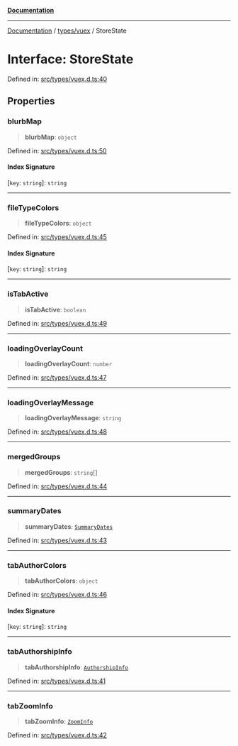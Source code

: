 [**Documentation**](../../../README.md)

***

[Documentation](../../../README.md) / [types/vuex](../README.md) / StoreState

# Interface: StoreState

Defined in: [src/types/vuex.d.ts:40](https://github.com/joeng03/RepoSense/blob/3f722058ea4a4c6de9dfb6b764fc6baf0e159e62/frontend/src/types/vuex.d.ts#L40)

## Properties

### blurbMap

> **blurbMap**: `object`

Defined in: [src/types/vuex.d.ts:50](https://github.com/joeng03/RepoSense/blob/3f722058ea4a4c6de9dfb6b764fc6baf0e159e62/frontend/src/types/vuex.d.ts#L50)

#### Index Signature

\[`key`: `string`\]: `string`

***

### fileTypeColors

> **fileTypeColors**: `object`

Defined in: [src/types/vuex.d.ts:45](https://github.com/joeng03/RepoSense/blob/3f722058ea4a4c6de9dfb6b764fc6baf0e159e62/frontend/src/types/vuex.d.ts#L45)

#### Index Signature

\[`key`: `string`\]: `string`

***

### isTabActive

> **isTabActive**: `boolean`

Defined in: [src/types/vuex.d.ts:49](https://github.com/joeng03/RepoSense/blob/3f722058ea4a4c6de9dfb6b764fc6baf0e159e62/frontend/src/types/vuex.d.ts#L49)

***

### loadingOverlayCount

> **loadingOverlayCount**: `number`

Defined in: [src/types/vuex.d.ts:47](https://github.com/joeng03/RepoSense/blob/3f722058ea4a4c6de9dfb6b764fc6baf0e159e62/frontend/src/types/vuex.d.ts#L47)

***

### loadingOverlayMessage

> **loadingOverlayMessage**: `string`

Defined in: [src/types/vuex.d.ts:48](https://github.com/joeng03/RepoSense/blob/3f722058ea4a4c6de9dfb6b764fc6baf0e159e62/frontend/src/types/vuex.d.ts#L48)

***

### mergedGroups

> **mergedGroups**: `string`[]

Defined in: [src/types/vuex.d.ts:44](https://github.com/joeng03/RepoSense/blob/3f722058ea4a4c6de9dfb6b764fc6baf0e159e62/frontend/src/types/vuex.d.ts#L44)

***

### summaryDates

> **summaryDates**: [`SummaryDates`](SummaryDates.md)

Defined in: [src/types/vuex.d.ts:43](https://github.com/joeng03/RepoSense/blob/3f722058ea4a4c6de9dfb6b764fc6baf0e159e62/frontend/src/types/vuex.d.ts#L43)

***

### tabAuthorColors

> **tabAuthorColors**: `object`

Defined in: [src/types/vuex.d.ts:46](https://github.com/joeng03/RepoSense/blob/3f722058ea4a4c6de9dfb6b764fc6baf0e159e62/frontend/src/types/vuex.d.ts#L46)

#### Index Signature

\[`key`: `string`\]: `string`

***

### tabAuthorshipInfo

> **tabAuthorshipInfo**: [`AuthorshipInfo`](AuthorshipInfo.md)

Defined in: [src/types/vuex.d.ts:41](https://github.com/joeng03/RepoSense/blob/3f722058ea4a4c6de9dfb6b764fc6baf0e159e62/frontend/src/types/vuex.d.ts#L41)

***

### tabZoomInfo

> **tabZoomInfo**: [`ZoomInfo`](ZoomInfo.md)

Defined in: [src/types/vuex.d.ts:42](https://github.com/joeng03/RepoSense/blob/3f722058ea4a4c6de9dfb6b764fc6baf0e159e62/frontend/src/types/vuex.d.ts#L42)
